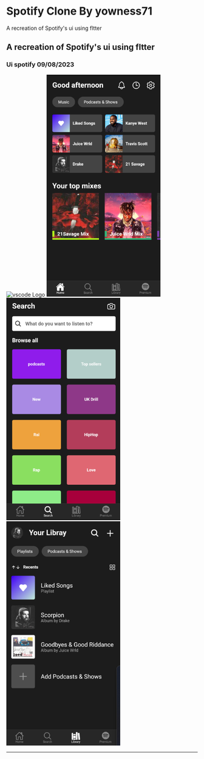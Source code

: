 <h1>Spotify Clone By yowness71</h1>
A recreation of Spotify's ui using fltter 
<h2> A recreation of Spotify's ui using fltter </h2>
<h3> Ui spotify 09/08/2023 </h3>
<img src="https://upload.wikimedia.org/wikipedia/commons/thumb/1/19/Spotify_logo_without_text.svg/1024px-Spotify_logo_without_text.svg.png" alt="vscode Logo" with="50" height="50"/>



<img src="Screenshot 2023-08-09 011008.png" width="300" />
<img src="Screenshot 2023-08-09 011140.png" width="300" />
<img src="Screenshot 2023-08-09 011110.png" width="300" />
<hr>


